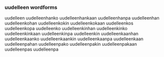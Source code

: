 
### uudelleen wordforms

uudelleen
uudelleenhanko
uudelleenhankaan
uudelleenhanpa
uudelleenhan
uudelleenkohan
uudelleenkokin
uudelleenkokaan
uudelleenkos
uudelleenkopa
uudelleenko
uudelleenkinhan
uudelleenkinko
uudelleenkinkaan
uudelleenkinpa
uudelleenkin
uudelleenkaanhan
uudelleenkaanko
uudelleenkaankin
uudelleenkaanpa
uudelleenkaan
uudelleenpahan
uudelleenpako
uudelleenpakin
uudelleenpakaan
uudelleenpas
uudelleenpa

